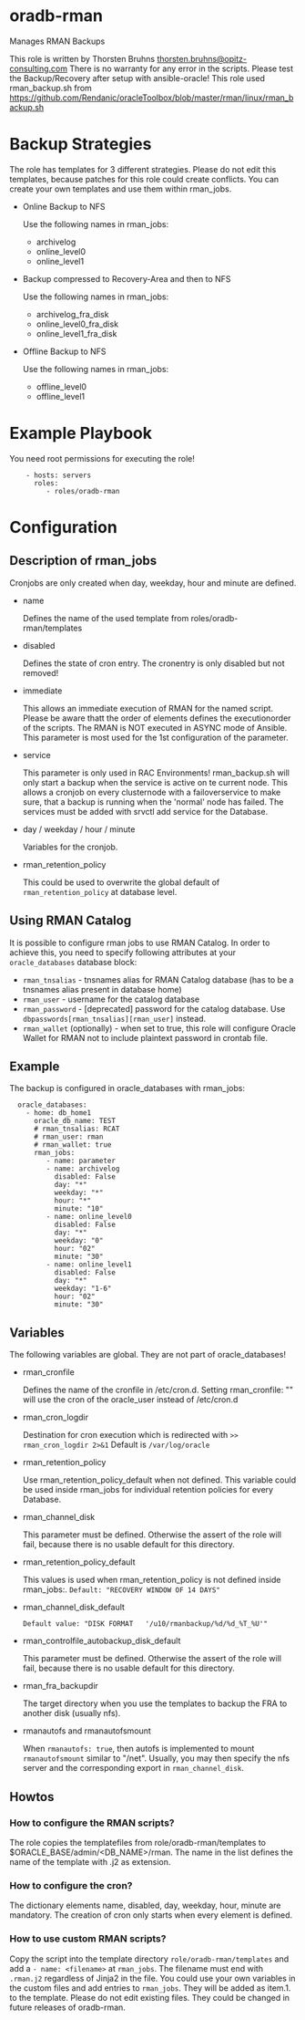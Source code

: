 # oradb-rman

Manages RMAN Backups

This role is written by Thorsten Bruhns <thorsten.bruhns@opitz-consulting.com>
There is no warranty for any error in the scripts. Please test the Backup/Recovery after setup with ansible-oracle!
This role used rman_backup.sh from https://github.com/Rendanic/oracleToolbox/blob/master/rman/linux/rman_backup.sh

# Backup Strategies
The role has templates for 3 different strategies. Please do not edit this templates, because patches for this role could create conflicts. You can create your own templates and use them within rman_jobs.


* Online Backup to NFS

  Use the following names in rman_jobs:

  * archivelog
  * online_level0
  * online_level1

* Backup compressed to Recovery-Area and then to NFS

  Use the following names in rman_jobs:

  * archivelog_fra_disk
  * online_level0_fra_disk
  * online_level1_fra_disk


* Offline Backup to NFS

  Use the following names in rman_jobs:

  * offline_level0
  * offline_level1

# Example Playbook

You need root permissions for executing the role!

```
    - hosts: servers
      roles:
         - roles/oradb-rman
```

# Configuration
## Description of rman_jobs
Cronjobs are only created when day, weekday, hour and minute are defined.

* name

  Defines the name of the used template from roles/oradb-rman/templates
* disabled

  Defines the state of cron entry. The cronentry is only disabled but not removed!
* immediate

  This allows an immediate execution of RMAN for the named script. Please be aware thatt the order of elements defines the executionorder of the scripts. The RMAN is NOT executed in ASYNC mode of Ansible. This parameter is most used for the 1st configuration of the parameter.

* service

  This parameter is only used in RAC Environments!
  rman_backup.sh will only start a backup when the service is active on te current node. This allows a cronjob on every clusternode with a failoverservice to make sure, that a backup is running when the 'normal' node has failed. The services must be added with srvctl add service for the Database.

* day / weekday / hour / minute

  Variables for the cronjob.

* rman_retention_policy

  This could be used to overwrite the global default of `rman_retention_policy` at database level.

## Using RMAN Catalog

It is possible to configure rman jobs to use RMAN Catalog. In order to achieve this, you need to specify following attributes
at your `oracle_databases` database block:
* `rman_tnsalias` - tnsnames alias for RMAN Catalog database (has to be a tnsnames alias present in database home)
* `rman_user` - username for the catalog database
* `rman_password` - [deprecated] password for the catalog database. Use `dbpasswords[rman_tnsalias][rman_user]` instead.
* `rman_wallet` (optionally) - when set to true, this role will configure Oracle Wallet for RMAN not to include plaintext password in crontab file.

## Example

The backup is configured in oracle_databases with rman_jobs:

```
  oracle_databases:
    - home: db_home1
      oracle_db_name: TEST
      # rman_tnsalias: RCAT
      # rman_user: rman
      # rman_wallet: true
      rman_jobs:
         - name: parameter
         - name: archivelog
           disabled: False
           day: "*"
           weekday: "*"
           hour: "*"
           minute: "10"
         - name: online_level0
           disabled: False
           day: "*"
           weekday: "0"
           hour: "02"
           minute: "30"
         - name: online_level1
           disabled: False
           day: "*"
           weekday: "1-6"
           hour: "02"
           minute: "30"
```

## Variables
The following variables are global. They are not part of oracle_databases!

* rman_cronfile

  Defines the name of the cronfile in /etc/cron.d. Setting rman_cronfile: "" will use the cron of the oracle_user instead of /etc/cron.d

* rman_cron_logdir

  Destination for cron execution which is redirected with `>> rman_cron_logdir 2>&1`
  Default is `/var/log/oracle`

* rman_retention_policy

  Use rman_retention_policy_default when not defined. This variable could be used inside rman_jobs for individual retention policies for every Database.

* rman_channel_disk

  This parameter must be defined. Otherwise the assert of the role will fail, because there is no usable default for this directory.

* rman_retention_policy_default

  This values is used when rman_retention_policy is not defined inside rman_jobs:.
 `Default: "RECOVERY WINDOW OF 14 DAYS"`

* rman_channel_disk_default

  `Default value: "DISK FORMAT   '/u10/rmanbackup/%d/%d_%T_%U'"`

* rman_controlfile_autobackup_disk_default

  This parameter must be defined. Otherwise the assert of the role will fail, because there is no usable default for this directory.

* rman_fra_backupdir

  The target directory when you use the templates to backup the FRA to another disk (usually nfs).

* rmanautofs and rmanautofsmount

  When `rmanautofs: true`, then autofs is implemented to mount `rmanautofsmount` similar to "/net".
  Usually, you may then specify the nfs server and the corresponding export in `rman_channel_disk`.


## Howtos
### How to configure the RMAN scripts?
The role copies the templatefiles from role/oradb-rman/templates to $ORACLE_BASE/admin/<DB_NAME>/rman. The name in the list defines the name of the template with .j2 as extension.
	
### How to configure the cron?

The dictionary elements name, disabled, day, weekday, hour, minute are mandatory. The creation of cron only starts when every element is defined.

### How to use custom RMAN scripts?
Copy the script into the template directory `role/oradb-rman/templates` and add a `- name: <filename>` at `rman_jobs`. The filename must end with `.rman.j2` regardless of Jinja2 in the file. You could use your own variables in the custom files and add entries to `rman_jobs`. They will be added as item.1.<dictionaryelement> to the template.
Please do not edit existing files. They could be changed in future releases of oradb-rman.

